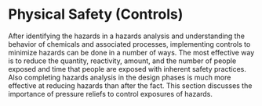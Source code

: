 # Physical Safety (Controls)
After identifying the hazards in a hazards analysis and understanding the behavior of chemicals and associated processes, implementing controls to minimize hazards can be done in a number of ways. The most effective way is to reduce the quantity, reactivity, amount, and the number of people exposed and time that people are exposed with inherent safety practices. Also completing hazards analysis in the design phases is much more effective at reducing hazards than after the fact. This section discusses the importance of pressure reliefs to control exposures of hazards.

```{tableofcontents}
```